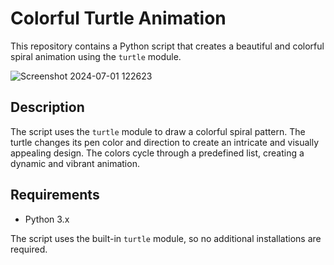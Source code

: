 # Colorful Turtle Animation

This repository contains a Python script that creates a beautiful and colorful spiral animation using the `turtle` module.

![Screenshot 2024-07-01 122623](https://github.com/chamuthu-pabasara/Simple_Python_Animation_02/assets/166202728/58ee31c3-9ca5-4a4f-b804-27b14e7c0d84)

## Description

The script uses the `turtle` module to draw a colorful spiral pattern. The turtle changes its pen color and direction to create an intricate and visually appealing design. The colors cycle through a predefined list, creating a dynamic and vibrant animation.

## Requirements

- Python 3.x

The script uses the built-in `turtle` module, so no additional installations are required.
